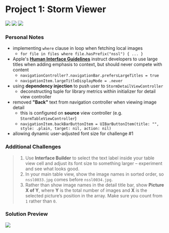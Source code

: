 # Project 1: Storm Viewer

[![](https://img.shields.io/badge/Hacking%20with%20iOS-2019.10.26-36A9AE?logo=gumroad)](https://www.hackingwithswift.com/store/hacking-with-ios) [![](https://img.shields.io/badge/Xcode-11.2-3d8af0?logo=xcode)](#) [![](https://img.shields.io/badge/Swift-5.1-FA7343?logo=swift)](#)

### Personal Notes
- implementing `where` clause in loop when fetching local images
    - `for file in files where file.hasPrefix("nssl") { ... }`
- Apple's [**Human Interface Guidelines**](https://developer.apple.com/design/human-interface-guidelines/) instruct developers to use large titles when adding emphasis to context, but should never compete with content
    - `navigationController?.navigationBar.prefersLargeTitles = true`
    - `navigationItem.largeTitleDisplayMode = .never`
- using **dependency injection** to push user to `StormDetailViewController`
    - deconstructing tuple for library metrics within initializer for detail view controller
- removed **"Back"** text from navigation controller when viewing image detail
    - this is configured on **source** view controller (e.g. `StormTableViewController`)
    - `navigationItem.backBarButtonItem = UIBarButtonItem(title: "", style: .plain, target: nil, action: nil)`
- allowing dynamic user-adjusted font size for challenge #1

### Additional Challenges
> 1. Use **Interface Builder** to select the text label inside your table view cell and adjust its font size to something larger – experiment and see what looks good.
> 2. In your main table view, show the image names in sorted order, so `nssl0033.jpg` comes before `nssl0034.jpg`.
> 3. Rather than show image names in the detail title bar, show **Picture X of Y**, where **Y** is the total number of images and **X** is the selected picture’s position in the array. Make sure you count from `1` rather than `0`.

### Solution Preview
<img src="https://user-images.githubusercontent.com/4438390/71426175-ebf4b980-2673-11ea-9492-adff88aa80a6.png">
